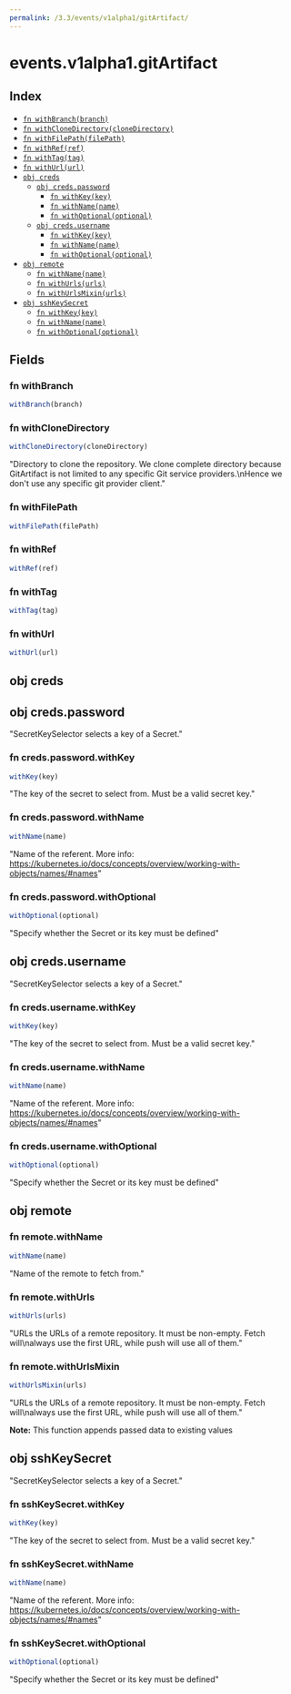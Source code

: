 ```yaml
---
permalink: /3.3/events/v1alpha1/gitArtifact/
---
```


# events.v1alpha1.gitArtifact



## Index

* [`fn withBranch(branch)`](#fn-withbranch)
* [`fn withCloneDirectory(cloneDirectory)`](#fn-withclonedirectory)
* [`fn withFilePath(filePath)`](#fn-withfilepath)
* [`fn withRef(ref)`](#fn-withref)
* [`fn withTag(tag)`](#fn-withtag)
* [`fn withUrl(url)`](#fn-withurl)
* [`obj creds`](#obj-creds)
  * [`obj creds.password`](#obj-credspassword)
    * [`fn withKey(key)`](#fn-credspasswordwithkey)
    * [`fn withName(name)`](#fn-credspasswordwithname)
    * [`fn withOptional(optional)`](#fn-credspasswordwithoptional)
  * [`obj creds.username`](#obj-credsusername)
    * [`fn withKey(key)`](#fn-credsusernamewithkey)
    * [`fn withName(name)`](#fn-credsusernamewithname)
    * [`fn withOptional(optional)`](#fn-credsusernamewithoptional)
* [`obj remote`](#obj-remote)
  * [`fn withName(name)`](#fn-remotewithname)
  * [`fn withUrls(urls)`](#fn-remotewithurls)
  * [`fn withUrlsMixin(urls)`](#fn-remotewithurlsmixin)
* [`obj sshKeySecret`](#obj-sshkeysecret)
  * [`fn withKey(key)`](#fn-sshkeysecretwithkey)
  * [`fn withName(name)`](#fn-sshkeysecretwithname)
  * [`fn withOptional(optional)`](#fn-sshkeysecretwithoptional)

## Fields

### fn withBranch

```ts
withBranch(branch)
```



### fn withCloneDirectory

```ts
withCloneDirectory(cloneDirectory)
```

"Directory to clone the repository. We clone complete directory because GitArtifact is not limited to any specific Git service providers.\nHence we don't use any specific git provider client."

### fn withFilePath

```ts
withFilePath(filePath)
```



### fn withRef

```ts
withRef(ref)
```



### fn withTag

```ts
withTag(tag)
```



### fn withUrl

```ts
withUrl(url)
```



## obj creds



## obj creds.password

"SecretKeySelector selects a key of a Secret."

### fn creds.password.withKey

```ts
withKey(key)
```

"The key of the secret to select from.  Must be a valid secret key."

### fn creds.password.withName

```ts
withName(name)
```

"Name of the referent. More info: https://kubernetes.io/docs/concepts/overview/working-with-objects/names/#names"

### fn creds.password.withOptional

```ts
withOptional(optional)
```

"Specify whether the Secret or its key must be defined"

## obj creds.username

"SecretKeySelector selects a key of a Secret."

### fn creds.username.withKey

```ts
withKey(key)
```

"The key of the secret to select from.  Must be a valid secret key."

### fn creds.username.withName

```ts
withName(name)
```

"Name of the referent. More info: https://kubernetes.io/docs/concepts/overview/working-with-objects/names/#names"

### fn creds.username.withOptional

```ts
withOptional(optional)
```

"Specify whether the Secret or its key must be defined"

## obj remote



### fn remote.withName

```ts
withName(name)
```

"Name of the remote to fetch from."

### fn remote.withUrls

```ts
withUrls(urls)
```

"URLs the URLs of a remote repository. It must be non-empty. Fetch will\nalways use the first URL, while push will use all of them."

### fn remote.withUrlsMixin

```ts
withUrlsMixin(urls)
```

"URLs the URLs of a remote repository. It must be non-empty. Fetch will\nalways use the first URL, while push will use all of them."

**Note:** This function appends passed data to existing values

## obj sshKeySecret

"SecretKeySelector selects a key of a Secret."

### fn sshKeySecret.withKey

```ts
withKey(key)
```

"The key of the secret to select from.  Must be a valid secret key."

### fn sshKeySecret.withName

```ts
withName(name)
```

"Name of the referent. More info: https://kubernetes.io/docs/concepts/overview/working-with-objects/names/#names"

### fn sshKeySecret.withOptional

```ts
withOptional(optional)
```

"Specify whether the Secret or its key must be defined"